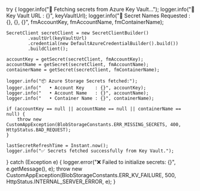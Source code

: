 try {
    logger.info("🔐 Fetching secrets from Azure Key Vault...");
    logger.info("📌 Key Vault URL          : {}", keyVaultUrl);
    logger.info("📌 Secret Names Requested : {}, {}, {}",
            fmAccountKey, fmAccountName, fmContainerName);

    SecretClient secretClient = new SecretClientBuilder()
            .vaultUrl(keyVaultUrl)
            .credential(new DefaultAzureCredentialBuilder().build())
            .buildClient();

    accountKey = getSecret(secretClient, fmAccountKey);
    accountName = getSecret(secretClient, fmAccountName);
    containerName = getSecret(secretClient, fmContainerName);

    logger.info("📦 Azure Storage Secrets fetched:");
    logger.info("   • Account Key    : {}", accountKey);
    logger.info("   • Account Name   : {}", accountName);
    logger.info("   • Container Name : {}", containerName);

    if (accountKey == null || accountName == null || containerName == null) {
        throw new CustomAppException(BlobStorageConstants.ERR_MISSING_SECRETS, 400, HttpStatus.BAD_REQUEST);
    }

    lastSecretRefreshTime = Instant.now();
    logger.info("✅ Secrets fetched successfully from Key Vault.");
} catch (Exception e) {
    logger.error("❌ Failed to initialize secrets: {}", e.getMessage(), e);
    throw new CustomAppException(BlobStorageConstants.ERR_KV_FAILURE, 500, HttpStatus.INTERNAL_SERVER_ERROR, e);
}
